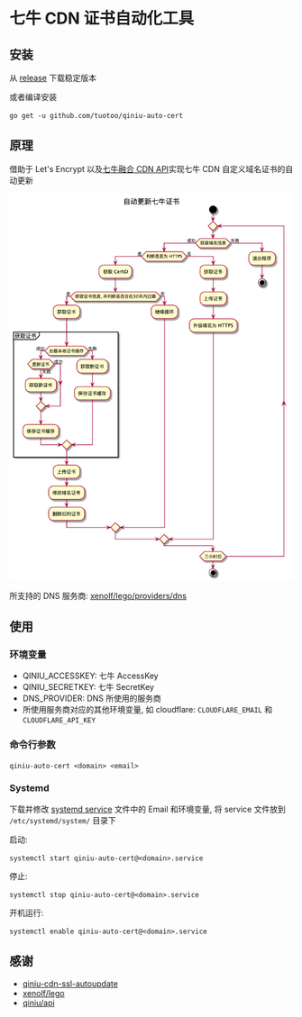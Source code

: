 # 七牛 CDN 证书自动化工具

## 安装

从 [release](https://github.com/tuotoo/qiniu-auto-cert/releases) 下载稳定版本

或者编译安装

`go get -u github.com/tuotoo/qiniu-auto-cert`

## 原理

借助于 Let's Encrypt 以及[七牛融合 CDN API](https://developer.qiniu.com/fusion/api/4246/the-domain-name)实现七牛 CDN 自定义域名证书的自动更新

![](res/auto-cert.png)

所支持的 DNS 服务商: [xenolf/lego/providers/dns](https://github.com/tuotoo/qiniu-auto-cert/tree/master/vendor/github.com/xenolf/lego/providers/dns)

## 使用

### 环境变量

- QINIU_ACCESSKEY: 七牛 AccessKey
- QINIU_SECRETKEY: 七牛 SecretKey
- DNS_PROVIDER: DNS 所使用的服务商
- 所使用服务商对应的其他环境变量, 如 cloudflare: `CLOUDFLARE_EMAIL` 和 `CLOUDFLARE_API_KEY`

### 命令行参数

`qiniu-auto-cert <domain> <email>`

### Systemd

下载并修改 [systemd service](res/qiniu-auto-cert@.service) 文件中的 Email 和环境变量, 将 service 文件放到 `/etc/systemd/system/` 目录下

启动: 

`systemctl start qiniu-auto-cert@<domain>.service`

停止:

`systemctl stop qiniu-auto-cert@<domain>.service`

开机运行:

`systemctl enable qiniu-auto-cert@<domain>.service`

## 感谢

- [qiniu-cdn-ssl-autoupdate](https://github.com/daozzg/qiniu-cdn-ssl-autoupdate)
- [xenolf/lego](https://github.com/xenolf/lego)
- [qiniu/api](https://github.com/qiniu/api.v7)